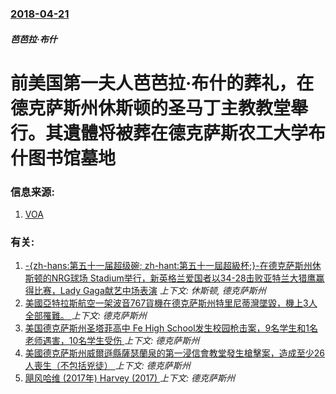 ### [2018-04-21](/news/2018/04/21/index.md)

##### 芭芭拉·布什
# 前美国第一夫人芭芭拉·布什的葬礼，在德克萨斯州休斯顿的圣马丁主教教堂舉行。其遺體将被葬在德克萨斯农工大学布什图书馆墓地 




### 信息来源:

1. [VOA ](https://www.voachinese.com/a/4350844.html)

### 有关:

1. [-{zh-hans:第五十一届超级碗; zh-hant:第五十一屆超級杯;}-在德克萨斯州休斯顿的NRG球场 Stadium举行，新英格兰爱国者以34-28击败亚特兰大猎鹰赢得比赛，Lady Gaga献艺中场表演](/news/2017/02/6/zh-hans-第五十一届超级碗-zh-hant-第五十一屆超級杯-在德克萨斯州休斯顿的NRG球场-Stadi.md) _上下文: 休斯顿, 德克萨斯州_
2. [美國亞特拉斯航空一架波音767貨機在德克萨斯州特里尼蒂灣墜毀，機上3人全部罹難。 ](/news/2019/02/23/美國亞特拉斯航空一架波音767貨機在德克萨斯州特里尼蒂灣墜毀-機上3人全部罹難.md) _上下文: 德克萨斯州_
3. [美国德克萨斯州圣塔菲高中 Fe High School发生校园枪击案，9名学生和1名老师遇害，10名学生受伤 ](/news/2018/05/18/美国德克萨斯州圣塔菲高中-Fe-High-School发生校园枪击案-9名学生和1名老师遇害-10名学生受伤.md) _上下文: 德克萨斯州_
4. [美國德克萨斯州威爾遜縣薩瑟蘭泉的第一浸信會教堂發生槍擊案，造成至少26人喪生（不包括兇徒） ](/news/2017/11/5/美國德克萨斯州威爾遜縣薩瑟蘭泉的第一浸信會教堂發生槍擊案-造成至少26人喪生-不包括兇徒.md) _上下文: 德克萨斯州_
5. [飓风哈维 (2017年) Harvey (2017) ](/news/2017/08/24/飓风哈维-2017年-Harvey-2017.md) _上下文: 德克萨斯州_
